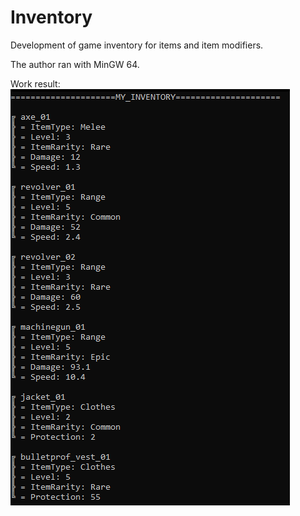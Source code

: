 # Inventory
Development of game inventory for items and item modifiers.

The author ran with MinGW 64.

Work result: ![alt text](<Inventory/Pres.png>)
